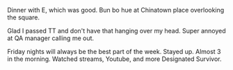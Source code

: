 Dinner with E, which was good. Bun bo hue at Chinatown place overlooking the square.

Glad I passed TT and don't have that hanging over my head. Super annoyed at QA manager calling me out.

Friday nights will always be the best part of the week. Stayed up. Almost 3 in the morning. Watched streams, Youtube, and more Designated Survivor.
